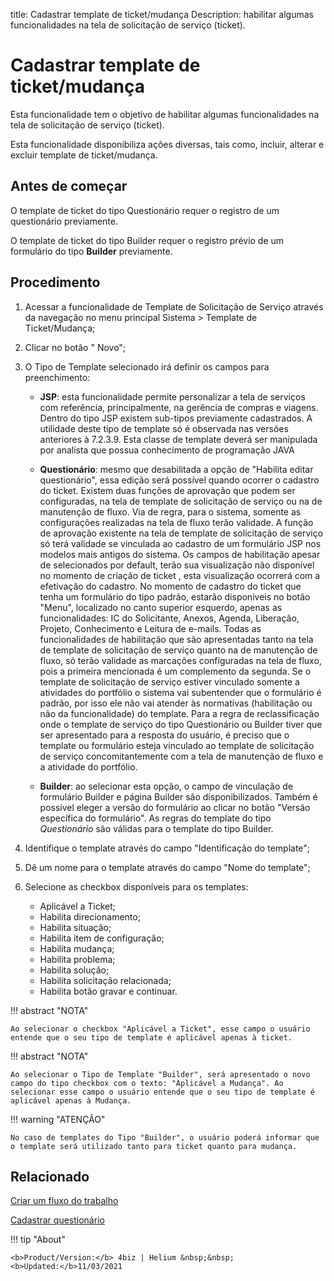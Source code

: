 title: Cadastrar template de ticket/mudança
Description: habilitar algumas funcionalidades na tela de solicitação de serviço (ticket).
# Cadastrar template de ticket/mudança

Esta funcionalidade tem o objetivo de habilitar algumas funcionalidades na tela
de solicitação de serviço (ticket).

Esta funcionalidade disponibiliza ações diversas, tais como, incluir, alterar e
excluir template de ticket/mudança.

Antes de começar
--------------------

O template de ticket do tipo Questionário requer o registro de um questionário
previamente.

O template de ticket do tipo Builder requer o registro prévio de um formulário do
tipo **Builder** previamente.

Procedimento
----------------

1.  Acessar a funcionalidade de Template de Solicitação de Serviço através da
    navegação no menu principal Sistema \> Template de Ticket/Mudança;

2.  Clicar no botão " Novo";

3.  O Tipo de Template selecionado irá definir os campos para preenchimento:

    -   **JSP**: esta funcionalidade permite personalizar a tela de serviços com
        referência, principalmente, na gerência de compras e viagens. Dentro do tipo
        JSP existem sub-tipos previamente cadastrados. A utilidade deste tipo de
        template só é observada nas versões anteriores à 7.2.3.9. Esta classe de
        template deverá ser manipulada por analista que possua conhecimento de
        programação JAVA

    -   **Questionário**: mesmo que desabilitada a opção de "Habilita editar
    questionário", essa edição será possível quando ocorrer o cadastro do
    ticket. Existem duas funções de aprovação que podem ser configuradas, na
    tela de template de solicitação de serviço ou na de manutenção de fluxo. Via
    de regra, para o sistema, somente as configurações realizadas na tela de
    fluxo terão validade. A função de aprovação existente na tela de template de
    solicitação de serviço só terá validade se vinculada ao cadastro de um
    formulário JSP nos modelos mais antigos do sistema. Os campos de habilitação
    apesar de selecionados por default, terão sua visualização não disponível no
    momento de criação de ticket , esta visualização ocorrerá com a efetivação
    do cadastro. No momento de cadastro do ticket que tenha um formulário do
    tipo padrão, estarão disponíveis no botão "Menu", localizado no canto superior
    esquerdo, apenas as funcionalidades: IC do Solicitante, Anexos, Agenda,
    Liberação, Projeto, Conhecimento e Leitura de e-mails. Todas as
    funcionalidades de habilitação que são apresentadas tanto na tela de
    template de solicitação de serviço quanto na de manutenção de fluxo, só
    terão validade as marcações configuradas na tela de fluxo, pois a primeira
    mencionada é um complemento da segunda. Se o template de solicitação de
    serviço estiver vinculado somente a atividades do portfólio o sistema vai
    subentender que o formulário é padrão, por isso ele não vai atender às
    normativas (habilitação ou não da funcionalidade) do template. Para a regra
    de reclassificação onde o template de serviço do tipo Questionário ou Builder
    tiver que ser apresentado para a resposta do usuário, é preciso que o
    template ou formulário esteja vinculado ao template de solicitação de
    serviço concomitantemente com a tela de manutenção de fluxo e a atividade do
    portfólio.

    -   **Builder**: ao selecionar esta opção, o campo de vinculação de formulário
    Builder e página Builder são disponibilizados. Também é possível eleger
    a versão do formulário ao clicar no botão "Versão específica do
    formulário". As regras do template do tipo *Questionário* são válidas para o
    template do tipo Builder.
    
4. Identifique o template através do campo "Identificação do template";

5. Dê um nome para o template através do campo "Nome do template";

6. Selecione as checkbox disponíveis para os templates:

    - Aplicável a Ticket;
    - Habilita direcionamento;
    - Habilita situação;
    - Habilita item de configuração;
    - Habilita mudança;
    - Habilita problema;    
    - Habilita solução;    
    - Habilita solicitação relacionada;
    - Habilita botão gravar e continuar.

!!! abstract "NOTA"

    Ao selecionar o checkbox "Aplicável a Ticket", esse campo o usuário entende que o seu tipo de template é aplicável apenas à ticket.
    
!!! abstract "NOTA"
 
    Ao selecionar o Tipo de Template "Builder", será apresentado o novo campo do tipo checkbox com o texto: "Aplicável a Mudança". Ao selecionar esse campo o usuário entende que o seu tipo de template é aplicável apenas à Mudança.
    
!!! warning "ATENÇÃO"    

    No caso de templates do Tipo "Builder", o usuário poderá informar que o template será utilizado tanto para ticket quanto para mudança.
  

Relacionado
-----------

[Criar um fluxo do trabalho](/pt-br/4biz-helium/tracker/use/create-flow.html)

[Cadastrar questionário](/pt-br/4biz-helium/platform-administration/questionnaires/questionaires-management/register-questionnaire.html)



!!! tip "About"

    <b>Product/Version:</b> 4biz | Helium &nbsp;&nbsp;
    <b>Updated:</b>11/03/2021

